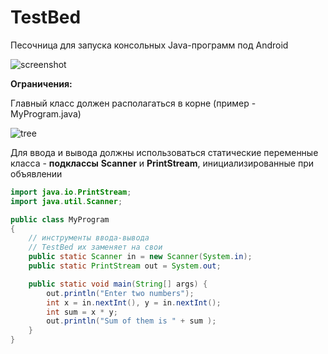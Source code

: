 # TestBed
Песочница для запуска консольных Java-программ под Android


![screenshot](https://github.com/vv73/TestBed/blob/master/screenshot.png)


**Ограничения:**

Главный класс должен располагаться в корне (пример - MyProgram.java) 

![tree](https://github.com/vv73/TestBed/blob/master/tree.png)

Для ввода и вывода должны использоваться статические переменные класса - **подклассы** **Scanner** и **PrintStream**, 
инициализированные при объявлении
```java
import java.io.PrintStream;
import java.util.Scanner;

public class MyProgram
{
    // инструменты ввода-вывода
    // TestBed их заменяет на свои
    public static Scanner in = new Scanner(System.in);
    public static PrintStream out = System.out;

    public static void main(String[] args) {
        out.println("Enter two numbers");
        int x = in.nextInt(), y = in.nextInt();
        int sum = x * y;
        out.println("Sum of them is " + sum );
    }
}
```
